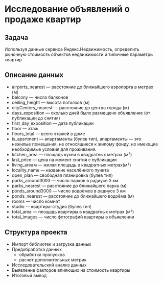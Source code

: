 # Исследование объявлений о продаже квартир

## Задача
Используя данные сервиса Яндекс.Недвижимость, определить рыночную стоимость объектов недвижимости и типичные параметры квартир

## Описание данных
- airports_nearest — расстояние до ближайшего аэропорта в метрах (м)
- balcony — число балконов
- ceiling_height — высота потолков (м)
- cityCenters_nearest — расстояние до центра города (м)
- days_exposition — сколько дней было размещено объявление (от публикации до снятия)
- first_day_exposition — дата публикации
- floor — этаж
- floors_total — всего этажей в доме
- is_apartment — апартаменты (булев тип), апартаменты — это нежилые помещения, не относящиеся к жилому фонду, но имеющие необходимые условия для проживания.
- kitchen_area — площадь кухни в квадратных метрах (м²)
- last_price — цена на момент снятия с публикации
- living_areaм — жилая площадь в квадратных метрах(м²)
- locality_name — название населённого пункта
- open_plan — свободная планировка (булев тип)
- parks_around3000 — число парков в радиусе 3 км
- parks_nearest — расстояние до ближайшего парка (м)
- ponds_around3000 — число водоёмов в радиусе 3 км
- ponds_nearest — расстояние до ближайшего водоёма (м)
- rooms — число комнат
- studio — квартира-студия (булев тип)
- total_area — площадь квартиры в квадратных метрах (м²)
- total_images — число фотографий квартиры в объявлении

## Структура проекта

- Импорт библиотек и загрузка данных
- Предобработка данных
  - обработка пропусков
  - расчет дополнительных метрик
- Исследовательский анализ данных
- Выявление факторов влияющих на стоимость квартиры
- Итоговый вывод
